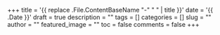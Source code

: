 +++
title = '{{ replace .File.ContentBaseName "-" " " | title }}'
date = '{{ .Date }}'
draft = true
description = ""
tags = []
categories = []
slug = ""
author = ""
featured_image = ""
toc = false
comments = false
+++
